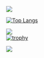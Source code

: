 <img src="https://capsule-render.vercel.app/api?type=waving&color=timeGradient&height=150&section=header&text=Hyunjun%20GitHub&fontSize=70" />

[![Top Langs](https://github-readme-stats.vercel.app/api/top-langs/?username=buzz0331)](https://github.com/anuraghazra/github-readme-stats)

<a href="https://www.instagram.com/hyun._.un/"><img src="https://img.shields.io/badge/Instagram-E4405F?style=flat-square&logo=Instagram&logoColor=white&"/></a>
<br/>
[![trophy](https://github-profile-trophy.vercel.app/?username=buzz0331)](https://github.com/ryo-ma/github-profile-trophy)

<img src="https://capsule-render.vercel.app/api?type=waving&color=timeGradient&height=150&section=footer&text=Thankyou!&fontSize=20" />


<!--
**buzz0331/buzz0331** is a ✨ _special_ ✨ repository because its `README.md` (this file) appears on your GitHub profile.

Here are some ideas to get you started:

- 🔭 I’m currently working on ...
- 🌱 I’m currently learning ...
- 👯 I’m looking to collaborate on ...
- 🤔 I’m looking for help with ...
- 💬 Ask me about ...
- 📫 How to reach me: ...
- 😄 Pronouns: ...
- ⚡ Fun fact: ...
-->

